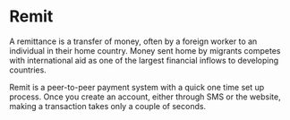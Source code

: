 # Remit
A remittance is a transfer of money, often by a foreign worker to an individual in their home country. Money sent home by migrants competes with international aid as one of the largest financial inflows to developing countries.

Remit is a peer-to-peer payment system with a quick one time set up process. Once you create an account, either through SMS or the website, making a transaction takes only a couple of seconds.
